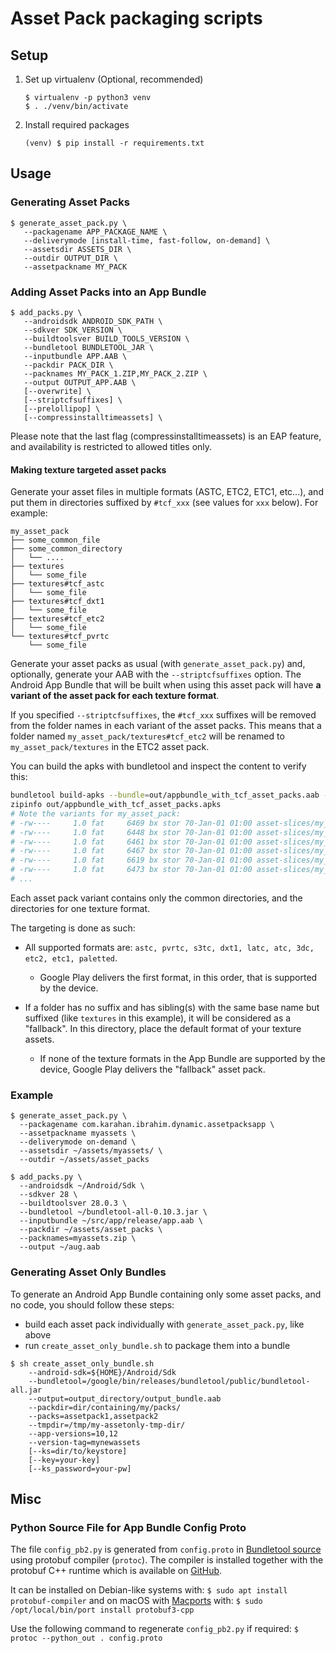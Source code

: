 # Asset Pack packaging scripts

## Setup

1.  Set up virtualenv (Optional, recommended)

    ```
    $ virtualenv -p python3 venv
    $ . ./venv/bin/activate
    ```

2.  Install required packages

    ```
    (venv) $ pip install -r requirements.txt
    ```

## Usage

### Generating Asset Packs

```
$ generate_asset_pack.py \
   --packagename APP_PACKAGE_NAME \
   --deliverymode [install-time, fast-follow, on-demand] \
   --assetsdir ASSETS_DIR \
   --outdir OUTPUT_DIR \
   --assetpackname MY_PACK
```

### Adding Asset Packs into an App Bundle

```
$ add_packs.py \
   --androidsdk ANDROID_SDK_PATH \
   --sdkver SDK_VERSION \
   --buildtoolsver BUILD_TOOLS_VERSION \
   --bundletool BUNDLETOOL_JAR \
   --inputbundle APP.AAB \
   --packdir PACK_DIR \
   --packnames MY_PACK_1.ZIP,MY_PACK_2.ZIP \
   --output OUTPUT_APP.AAB \
   [--overwrite] \
   [--striptcfsuffixes] \
   [--prelollipop] \
   [--compressinstalltimeassets] \
```

Please note that the last flag (compressinstalltimeassets) is an EAP feature, and
availability is restricted to allowed titles only.

#### Making texture targeted asset packs

Generate your asset files in multiple formats (ASTC, ETC2, ETC1, etc...), and
put them in directories suffixed by `#tcf_xxx` (see values for `xxx` below). For
example:

```
my_asset_pack
├── some_common_file
├── some_common_directory
│   └── ....
├── textures
│   └── some_file
├── textures#tcf_astc
│   └── some_file
├── textures#tcf_dxt1
│   └── some_file
├── textures#tcf_etc2
│   └── some_file
└── textures#tcf_pvrtc
    └── some_file
```

Generate your asset packs as usual (with `generate_asset_pack.py`) and,
optionally, generate your AAB with the `--striptcfsuffixes` option. The Android
App Bundle that will be built when using this asset pack will have **a variant
of the asset pack for each texture format**.

If you specified `--striptcfsuffixes`, the `#tcf_xxx` suffixes will be removed
from the folder names in each variant of the asset packs. This means that a
folder named `my_asset_pack/textures#tcf_etc2` will be renamed to
`my_asset_pack/textures` in the ETC2 asset pack.

You can build the apks with bundletool and inspect the content to verify this:

```bash
bundletool build-apks --bundle=out/appbundle_with_tcf_asset_packs.aab --output=out/appbundle_with_tcf_asset_packs.apks
zipinfo out/appbundle_with_tcf_asset_packs.apks
# Note the variants for my_asset_pack:
# -rw----     1.0 fat     6469 bx stor 70-Jan-01 01:00 asset-slices/my_asset_pack-other_tcf.apk
# -rw----     1.0 fat     6448 bx stor 70-Jan-01 01:00 asset-slices/my_asset_pack-astc.apk
# -rw----     1.0 fat     6461 bx stor 70-Jan-01 01:00 asset-slices/my_asset_pack-etc2.apk
# -rw----     1.0 fat     6467 bx stor 70-Jan-01 01:00 asset-slices/my_asset_pack-dxt1.apk
# -rw----     1.0 fat     6619 bx stor 70-Jan-01 01:00 asset-slices/my_asset_pack-master.apk
# -rw----     1.0 fat     6473 bx stor 70-Jan-01 01:00 asset-slices/my_asset_pack-pvrtc.apk
# ...
```

Each asset pack variant contains only the common directories, and the
directories for one texture format.

The targeting is done as such:

-   All supported formats are: `astc, pvrtc, s3tc, dxt1, latc, atc, 3dc, etc2,
    etc1, paletted`.

    -   Google Play delivers the first format, in this order, that is supported
        by the device.

-   If a folder has no suffix and has sibling(s) with the same base name but
    suffixed (like `textures` in this example), it will be considered as a
    "fallback". In this directory, place the default format of your texture
    assets.

    -   If none of the texture formats in the App Bundle are supported by the
        device, Google Play delivers the "fallback" asset pack.

### Example

```
$ generate_asset_pack.py \
  --packagename com.karahan.ibrahim.dynamic.assetpacksapp \
  --assetpackname myassets \
  --deliverymode on-demand \
  --assetsdir ~/assets/myassets/ \
  --outdir ~/assets/asset_packs
```

```
$ add_packs.py \
  --androidsdk ~/Android/Sdk \
  --sdkver 28 \
  --buildtoolsver 28.0.3 \
  --bundletool ~/bundletool-all-0.10.3.jar \
  --inputbundle ~/src/app/release/app.aab \
  --packdir ~/assets/asset_packs \
  --packnames=myassets.zip \
  --output ~/aug.aab
```

### Generating Asset Only Bundles

To generate an Android App Bundle containing only some asset packs, and no code, you should follow these steps:

* build each asset pack individually with `generate_asset_pack.py`, like above
* run `create_asset_only_bundle.sh` to package them into a bundle

```
$ sh create_asset_only_bundle.sh
    --android-sdk=${HOME}/Android/Sdk
    --bundletool=/google/bin/releases/bundletool/public/bundletool-all.jar
    --output=output_directory/output_bundle.aab
    --packdir=dir/containing/my/packs/
    --packs=assetpack1,assetpack2
    --tmpdir=/tmp/my-assetonly-tmp-dir/
    --app-versions=10,12
    --version-tag=mynewassets
    [--ks=dir/to/keystore]
    [--key=your-key]
    [--ks_password=your-pw]
```

## Misc

### Python Source File for App Bundle Config Proto

The file `config_pb2.py` is generated from `config.proto` in
[Bundletool source](https://github.com/google/bundletool/blob/master/src/main/proto/config.proto)
using protobuf compiler (`protoc`). The compiler is installed together with the
protobuf C++ runtime which is available on
[GitHub](https://github.com/protocolbuffers/protobuf).

It can be installed on Debian-like systems with: `$ sudo apt install
protobuf-compiler` and on macOS with [Macports](https://www.macports.org/) with:
`$ sudo /opt/local/bin/port install protobuf3-cpp`

Use the following command to regenerate `config_pb2.py` if required: `$ protoc
--python_out . config.proto`